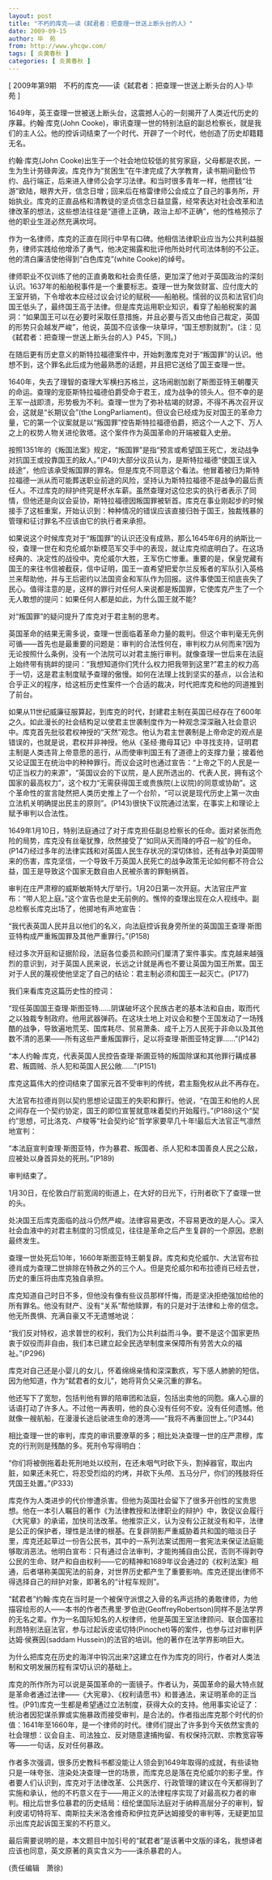```yaml
---
layout: post
title: "不朽的库克——读《弑君者：把查理一世送上断头台的人》"
date: 2009-09-15
author: 毕　苑
from: http://www.yhcqw.com/
tags: [ 炎黄春秋 ]
categories: [ 炎黄春秋 ]
---
```



[ 2009年第9期　不朽的库克——读《弑君者：把查理一世送上断头台的人》·毕　苑 ]

1649年，英王查理一世被送上断头台，这震撼人心的一刻揭开了人类近代历史的序幕。约翰·库克(John 
Cooke)，审讯查理一世的特别法庭的副总检察长，就是我们的主人公。他的控诉词结束了一个时代、开辟了一个时代，他创造了历史却籍籍无名。

约翰·库克(John 
Cooke)出生于一个社会地位较低的贫穷家庭，父母都是农民，一生为生计劳碌奔波。库克作为“贫困生”在牛津完成了大学教育，读书期间勤俭节约、品行端正，后来进入律师公会学习法律。和当时很多青年一样，他攒钱“壮游”欧陆，眼界大开，信念日增；回来后在格雷律师公会成立了自己的事务所，开始执业。库克的正直品格和清教徒的坚贞信念日益显露，经常表达对社会改革和法律改革的想法，这些想法往往是“道德上正确，政治上却不正确”，他的性格预示了他的职业生涯必然充满坎坷。


作为一名律师，库克的正直在同行中早有口碑。他相信法律职业应当为公共利益服务，律师实践给他增添了勇气，他决定揭露和批评他所处时代司法体制的不公正。他的清白廉洁使他得到“白色库克”(white 
Cooke)的绰号。


律师职业不仅训练了他的正直勇敢和社会责任感，更加深了他对于英国政治的深刻认识。1637年的船舶税事件是一个重要标志。查理一世为聚敛财富、应付庞大的王室开销，下令增收本应经过议会讨论的赋税——船舶税。懦弱的议员和法官们向国王低头了，最终国王高于法律。但是库克运用职业知识，看穿了船舶税案的漏洞：“如果国王可以在必要时采取任意措施，并且必要与否又由他自己裁定，英国的形势只会越发严峻”，他说，英国不应该像一块草坪，“国王想割就割”。(注：见《弑君者：把查理一世送上断头台的人》P45，下同。)

在随后更有历史意义的斯特拉福德案件中，开始刺激库克对于“叛国罪”的认识。他想不到，这个罪名此后成为他最熟悉的话题，并且把它送给了国王查理一世。


1640年，失去了理智的查理大军横扫苏格兰，这场闹剧加剧了斯图亚特王朝覆灭的命运。查理的宠臣斯特拉福德伯爵受命于君王，成为战争的领头人。但不幸的是王军一战即溃，形势极为不利。查理一世为了弥补枯竭的财源，不得不再次召开议会，这就是“长期议会”(the 
LongParliament)。但议会已经成为反对国王的革命力量，它的第一个议案就是以“叛国罪”控告斯特拉福德伯爵，把这个一人之下、万人之上的权势人物关进伦敦塔。这个案件作为英国革命的开端被载入史册。


按照1351年的《叛国法案》规定，“叛国罪”是指“预言或希望国王死亡，发动战争对抗国王或投靠国王的敌人。”(P49)大部分议员认为，是斯特拉福德“使国王误入歧途”，他应该承受叛国罪的罪名。但是库克不同意这个看法。他冒着被归为斯特拉福德一派从而可能葬送职业前途的风险，坚持认为斯特拉福德不是战争的最后责任人。不过库克的辩护终究是杯水车薪。虽然查理对这位忠实的执行者表示了同情，但他还是向议会妥协，斯特拉福德因叛国罪被斩首。库克在事业刚起步的时候接手了这桩重案，开始认识到：种种情况的错误应该直接归咎于国王，独裁残暴的管理和征讨罪名不应该由它的执行者来承担。


如果说这个时候库克对于“叛国罪”的认识还没有成熟，那么1645年6月的纳斯比一役，查理一世在和克伦威尔新模范军交手中的表现，就让库克彻底明白了。在这场经典的、决定性的战役中。克伦威尔大胜，王军伤亡惨重。重要的是，保皇党藏有国王的来往书信被截获，信中证明，国王一直希望把爱尔兰反叛者的军队引入英格兰来帮助他，并与王后密约以法国资金和军队作为回报。这件事使国王彻底丧失了民心。值得注意的是，这样的罪行对任何人来说都是叛国罪，它使库克产生了一个无人敢想的提问：如果任何人都是如此，为什么国王就不能?

对“叛国罪”的疑问提升了库克对于君主制的思考。


英国革命的结果无需多说，查理一世面临着革命力量的裁判。但这个审判毫无先例可循——首先也是最重要的问题是：审判的合法性何在，审判权力从何而来?因为无论按照什么条例，没有一个法院可以对君主施行审判。就像查理一世后来在法庭上始终带有挑衅的提问：“我想知道你们凭什么权力把我带到这里?”君主的权力高于一切，这是君主制度赋予查理的傲慢。如何在法理上找到坚实的基点，以合法和合乎正义的程序，给这桩历史性案件一个合适的裁决，时代把库克和他的同道推到了前台。


如果从11世纪威廉征服算起，到库克的时代，封建君主制在英国已经存在了600年之久。如此漫长的社会结构足以使君主世袭制度作为一种观念深深融入社会意识中。库克首先批驳君权神授的“天然”观念。他认为君主世袭制是上帝命定的观点是错误的，也就是说，君权并非神授。他从《圣经·撒母耳记》中寻找支持，证明君主制是人类违背上帝意愿的恶行，从而使审判国王有了道德上的支撑力量；接着他又论证国王在统治中的种种罪行。而议会这时也通过宣告：“上帝之下的人民是一切正当权力的来源”，“英国议会的下议院，是人民所选出的、代表人民，拥有这个国家的最高权力”，这个权力“无需获得国王或贵族院(上议院)的同意或协助”。这个革命性的宣言陡然把人类历史推上了一个台阶，“可以说是现代历史上第一次由立法机关明确提出民主的原则”。(P143)很快下议院通过法案，在事实上和理论上赋予审判以合法性。


1649年1月10日，特别法庭通过了对于库克担任副总检察长的任命。面对紧张而危险的局势，库克没有丝毫犹豫，欣然接受了“如同从天而降的呼召一般”的任命。(P147)经过多年的法律实践和对英国人民生存状况的深切体验，还有战争对英国带来的伤害，库克坚信，一个导致千万英国人民死亡的战争政策无论如何都不符合公益，国王是导致这个国家无数自由人民被杀害的罪魁祸首。


审判在庄严肃穆的威斯敏斯特大厅举行。1月20日第一次开庭。大法官庄严宣布：“带人犯上庭。”这个宣告也是史无前例的。憔悴的查理出现在众人视线中。副总检察长库克出场了，他掷地有声地宣告：

“我代表英国人民并且以他们的名义，向法庭控诉我身旁所坐的英国国王查理·斯图亚特构成严重叛国罪及其他严重罪行。”(P158)


经过多次开庭和证据阶段，法庭各位委员和顾问们厘清了案件事实。库克越来越强烈的意识到，对于英国人民来说，长远之计就是再也不要让英国为国王所累。国王对于人民的蔑视使他坚定了自己的结论：君主制必须和国王一起灭亡。(P177)

我们来看库克这篇历史性的控词：


“现任英国国王查理·斯图亚特……阴谋破坏这个民族古老的基本法和自由，取而代之以独裁专制政府。他用武器弹药。在这块土地上对议会和整个王国发动了一场残酷的战争，导致遍地荒芜、国库耗尽、贸易萧条、成千上万人民死于非命以及其他数不清的恶果——所有这些严重叛国罪行，足以将查理·斯图亚特定罪……”(P142)

“本人约翰·库克，代表英国人民控告查理·斯圃亚特的叛国除谋和其他罪行耩成暴君、叛圆贼、杀人犯和英国人民公敞……”(P151)

库克这篇伟大的控词结束了国家元首不受审判的传统，君主豁免权从此不再存在。


大法官布拉德肖则以契约思想论证国王的失职和罪行。他说，“在国王和他的人民之间存在一个契约协定，国王的即位宣誓就意味着契约开始履行。”(P188)这个“契约”思想，可比洛克、卢梭等“社会契约论”哲学家要早几十年!最后大法官正气凛然地宣判：

“本法庭宣判查理·斯图亚特，作为暴君、叛国者、杀人犯和本国善良人民之公敌，应被处以身首异处的死刑。”(P189)

审判结束了。

1月30日，在伦敦白厅前宽阔的街道上，在大好的日光下，行刑者砍下了查理一世的头。

处决国王后库克面临的战斗仍然严峻。法律容易更改，不容易更改的是人心。深入社会血液中的对君主制度的习惯成见，往往是革命之后产生复辟的一个原因。悲剧最终发生。


查理一世处死后10年，1660年斯图亚特王朝复辟。库克和克伦威尔、大法官布拉德肖成为查理二世排除在特赦之外的三个人。但是克伦威尔和布拉德肖已经去世，历史的重压将由库克独自承担。


库克知道自己时日不多，但他没有像有些议员那样忏悔，而是坚决拒绝强加给他的所有罪名。他没有财产、没有“关系”帮他赎罪，有的只是对于法律和上帝的信念。他无所畏惧、充满自豪又不无遗憾地说：

“我们反对特权，追求普世的权利，我们为公共利益而斗争。要不是这个国家更热衷于奴役而非自由，我们本已建立起全民选举制度来保障所有劳苦大众的福祉。”(P296)

库克对自己还是小婴儿的女儿，怀着绵绵亲情和深深歉疚，写下感人肺腑的短信。因为他知道，作为“弑君者的女儿”，她将背负父亲沉重的罪名。


他还写下了宽恕，包括判他有罪的陪审团和法庭，包括出卖他的同胞。痛人心扉的话语打动了许多人。不过他一再表明，他的良心没有任何不安。没有任何遗憾。他就像一艘航船，在漫漫长途后驶进生命的港湾——“我将不再重回世上。”(P344)

相比查理一世的审判，库克的审讯要潦草的多；相比处决查理一世的庄严肃穆，库克的行刑则是残酷的多。死刑令写得明白：


“你们将被倒拖着赴死刑地处以绞刑，在还未咽气时砍下头，割掉器官，取出内脏，如果还未死亡，将忍受烈焰的灼烤，并砍下头颅、五马分尸，你们的残肢将任凭国王处置。”(P333)


库克作为人类进步的代价惨遭杀害。但他为英国社会留下了很多开创性的宝贵思想。他在一本引人瞩目的著作《为法律教授和法律职业的辩护》中，敦促议会履行《大宪章》的承诺，加快司法改革。他推崇正义，认为没有公正就没有和平，法律是公正的保护者，理性是法律的根基。在复辟阴影严重威胁着共和国的暗淡日子里，库克还起草过一份告公民书，其中的一系列法案试图用一套宪法来保证法庭能够取消恶法。他明白宣布：只有通过合法审判，才能拘捕自由公民，否则不得剥夺公民的生命、财产和自由权利——它的精神和1689年议会通过的《权利法案》相通，后者堪称美国宪法的前身，对世界历史都产生了重要影响。库克还提出律师不得选择自己的辩护对象，即著名的“计程车规则”。


“弑君者”约翰·库克在当时是一个被保守派恨之入骨的名声远扬的勇敢律师，为他描容绘形的人——本书的作者杰弗里·罗伯逊(GeoffreyRobertson)同样不是法学界的无名之辈。作为一名国际知名的人权律师，他是英国王室法律顾问、联合国塞拉利昂特别法庭法官，参与过起诉皮诺切特(Pinochet)等的案件，也参与过对审判萨达姆·侯赛因(saddam 
Hussein)的法官的培训。他的著作在法学界影响巨大。

为什么把库克在历史的海洋中钩沉出来?这建立在作为库克的同行，作者对人类法制和文明发展历程有深切认识的基础上。


库克的所作所为可以说是英国革命的一面镜子。作者认为，英国革命的最大特点就是革命者通过法律——《大宪章》、《权利请愿书》和普通法，来证明革命的正当性。(P91)库克一生都是希望通过立法制度，获得大众的支持。他用事实论证了：统治者因犯谋杀罪或实施暴政而接受审判，是合法的。作者指出库克那个时代的价值：1641年至1660年，是一个律师的时代。律师们提出了许多到今天依然宝贵的社会理想：议会自主、司法独立、反对随意逮捕拘留、有权保持沉默、宗教宽容等等——一句话，反对任何暴政。


作者多次强调，很多历史教科书都没能让人领会到1649年取得的成就，有些读物只是一味夸张、渲染处决查理一世的场景，而库克总是落在克伦威尔的影子里。作者要人们认识到，库克对于法律改革、公共医疗、行政管理的建议在今天都得到了实施和承认，他的不朽意义在于——用正义的法律程序实现了对最高权力者的审判。相比后世多位暴君的历史结局：纽伦堡国际法庭对于纳粹高层分子的审判，智利皮诺切特将军、南斯拉夫米洛舍维奇和伊拉克萨达姆接受的审判等，无疑更加显示出库克起诉国王案的不朽意义。

最后需要说明的是，本文题目中加引号的“弑君者”是该著中文版的译名，我想译者应该也同意，英文原著的真实含义为——诛杀暴君的人。

(责任编辑　萧徐)


